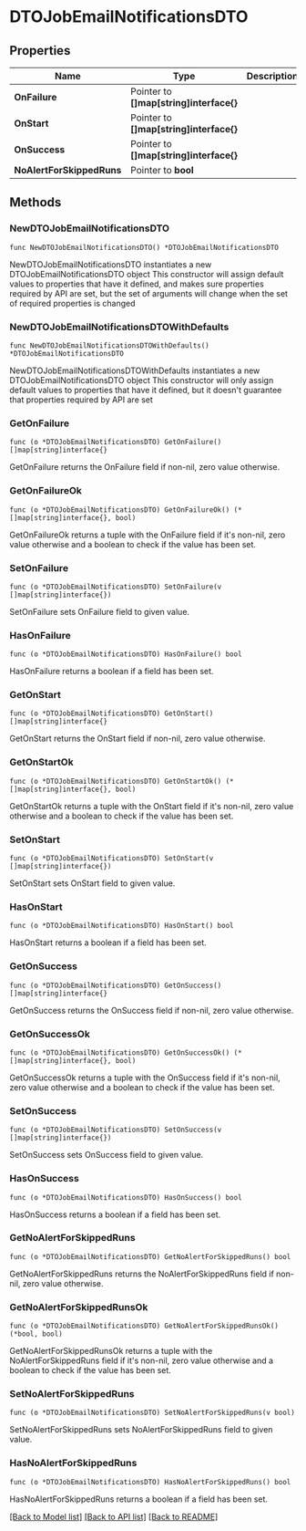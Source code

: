 # DTOJobEmailNotificationsDTO

## Properties

Name | Type | Description | Notes
------------ | ------------- | ------------- | -------------
**OnFailure** | Pointer to **[]map[string]interface{}** |  | [optional] 
**OnStart** | Pointer to **[]map[string]interface{}** |  | [optional] 
**OnSuccess** | Pointer to **[]map[string]interface{}** |  | [optional] 
**NoAlertForSkippedRuns** | Pointer to **bool** |  | [optional] 

## Methods

### NewDTOJobEmailNotificationsDTO

`func NewDTOJobEmailNotificationsDTO() *DTOJobEmailNotificationsDTO`

NewDTOJobEmailNotificationsDTO instantiates a new DTOJobEmailNotificationsDTO object
This constructor will assign default values to properties that have it defined,
and makes sure properties required by API are set, but the set of arguments
will change when the set of required properties is changed

### NewDTOJobEmailNotificationsDTOWithDefaults

`func NewDTOJobEmailNotificationsDTOWithDefaults() *DTOJobEmailNotificationsDTO`

NewDTOJobEmailNotificationsDTOWithDefaults instantiates a new DTOJobEmailNotificationsDTO object
This constructor will only assign default values to properties that have it defined,
but it doesn't guarantee that properties required by API are set

### GetOnFailure

`func (o *DTOJobEmailNotificationsDTO) GetOnFailure() []map[string]interface{}`

GetOnFailure returns the OnFailure field if non-nil, zero value otherwise.

### GetOnFailureOk

`func (o *DTOJobEmailNotificationsDTO) GetOnFailureOk() (*[]map[string]interface{}, bool)`

GetOnFailureOk returns a tuple with the OnFailure field if it's non-nil, zero value otherwise
and a boolean to check if the value has been set.

### SetOnFailure

`func (o *DTOJobEmailNotificationsDTO) SetOnFailure(v []map[string]interface{})`

SetOnFailure sets OnFailure field to given value.

### HasOnFailure

`func (o *DTOJobEmailNotificationsDTO) HasOnFailure() bool`

HasOnFailure returns a boolean if a field has been set.

### GetOnStart

`func (o *DTOJobEmailNotificationsDTO) GetOnStart() []map[string]interface{}`

GetOnStart returns the OnStart field if non-nil, zero value otherwise.

### GetOnStartOk

`func (o *DTOJobEmailNotificationsDTO) GetOnStartOk() (*[]map[string]interface{}, bool)`

GetOnStartOk returns a tuple with the OnStart field if it's non-nil, zero value otherwise
and a boolean to check if the value has been set.

### SetOnStart

`func (o *DTOJobEmailNotificationsDTO) SetOnStart(v []map[string]interface{})`

SetOnStart sets OnStart field to given value.

### HasOnStart

`func (o *DTOJobEmailNotificationsDTO) HasOnStart() bool`

HasOnStart returns a boolean if a field has been set.

### GetOnSuccess

`func (o *DTOJobEmailNotificationsDTO) GetOnSuccess() []map[string]interface{}`

GetOnSuccess returns the OnSuccess field if non-nil, zero value otherwise.

### GetOnSuccessOk

`func (o *DTOJobEmailNotificationsDTO) GetOnSuccessOk() (*[]map[string]interface{}, bool)`

GetOnSuccessOk returns a tuple with the OnSuccess field if it's non-nil, zero value otherwise
and a boolean to check if the value has been set.

### SetOnSuccess

`func (o *DTOJobEmailNotificationsDTO) SetOnSuccess(v []map[string]interface{})`

SetOnSuccess sets OnSuccess field to given value.

### HasOnSuccess

`func (o *DTOJobEmailNotificationsDTO) HasOnSuccess() bool`

HasOnSuccess returns a boolean if a field has been set.

### GetNoAlertForSkippedRuns

`func (o *DTOJobEmailNotificationsDTO) GetNoAlertForSkippedRuns() bool`

GetNoAlertForSkippedRuns returns the NoAlertForSkippedRuns field if non-nil, zero value otherwise.

### GetNoAlertForSkippedRunsOk

`func (o *DTOJobEmailNotificationsDTO) GetNoAlertForSkippedRunsOk() (*bool, bool)`

GetNoAlertForSkippedRunsOk returns a tuple with the NoAlertForSkippedRuns field if it's non-nil, zero value otherwise
and a boolean to check if the value has been set.

### SetNoAlertForSkippedRuns

`func (o *DTOJobEmailNotificationsDTO) SetNoAlertForSkippedRuns(v bool)`

SetNoAlertForSkippedRuns sets NoAlertForSkippedRuns field to given value.

### HasNoAlertForSkippedRuns

`func (o *DTOJobEmailNotificationsDTO) HasNoAlertForSkippedRuns() bool`

HasNoAlertForSkippedRuns returns a boolean if a field has been set.


[[Back to Model list]](../README.md#documentation-for-models) [[Back to API list]](../README.md#documentation-for-api-endpoints) [[Back to README]](../README.md)


